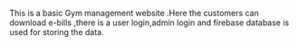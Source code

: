 This is a basic Gym management website .Here the  customers can download e-bills ,there is a user login,admin login and firebase database is used for storing the data.

